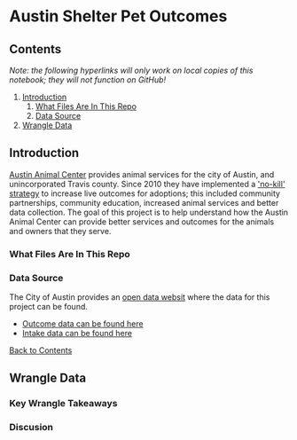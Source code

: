 # Austin Shelter Pet Outcomes

## Contents <a name='contents'></a>

*Note: the following hyperlinks will only work on local copies of this notebook; they will not function on GitHub!*

1. <a href='introduction'>Introduction</a>
    1. <a href='repo_structure'> What Files Are In This Repo </a>
    1. <a href='data_source'>Data Source</a>
2. <a href='wrangle'>Wrangle Data</a>

## Introduction <a name='introduction'></a>

<a href='https://www.austintexas.gov/austin-animal-center'>Austin Animal Center</a> provides animal services for the city of Austin, and unincorporated Travis county.  Since 2010 they have implemented a <a href='https://www.austintexas.gov/page/no-kill-plan'>'no-kill' strategy</a> to increase live outcomes for adoptions; this included community partnerships, community education, increased animal services and better data collection.  The goal of this project is to help understand how the Austin Animal Center can provide better services and outcomes for the animals and owners that they serve.

### What Files Are In This Repo <a name='repo_structure'></a>

### Data Source <a name='data_source'></a>
The City of Austin provides an <a href='https://data.austintexas.gov/'>open data websit</a> where the data for this project can be found.
- <a href= 'https://data.austintexas.gov/Health-and-Community-Services/Austin-Animal-Center-Outcomes/9t4d-g238'>Outcome data can be found here</a>
- <a href= 'https://data.austintexas.gov/Health-and-Community-Services/Austin-Animal-Center-Intakes/wter-evkm'>Intake data can be found here</a>

<a href='contents'>Back to Contents</a>

## Wrangle Data <a name='wrangle'></a>

### Key Wrangle Takeaways

### Discusion